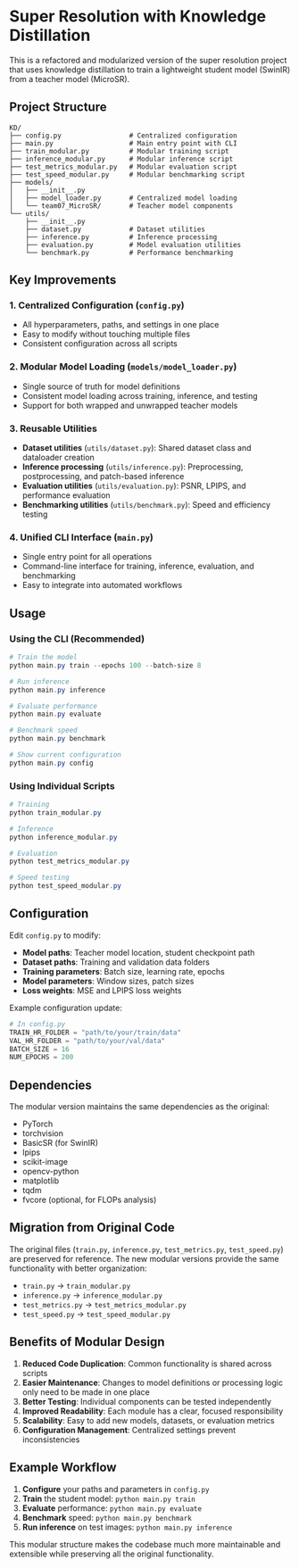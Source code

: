# Super Resolution with Knowledge Distillation

This is a refactored and modularized version of the super resolution project that uses knowledge distillation to train a lightweight student model (SwinIR) from a teacher model (MicroSR).

## Project Structure

```
KD/
├── config.py                 # Centralized configuration
├── main.py                   # Main entry point with CLI
├── train_modular.py          # Modular training script
├── inference_modular.py      # Modular inference script
├── test_metrics_modular.py   # Modular evaluation script
├── test_speed_modular.py     # Modular benchmarking script
├── models/
│   ├── __init__.py
│   ├── model_loader.py       # Centralized model loading
│   └── team07_MicroSR/       # Teacher model components
└── utils/
    ├── __init__.py
    ├── dataset.py            # Dataset utilities
    ├── inference.py          # Inference processing
    ├── evaluation.py         # Model evaluation utilities
    └── benchmark.py          # Performance benchmarking
```

## Key Improvements

### 1. **Centralized Configuration** (`config.py`)
- All hyperparameters, paths, and settings in one place
- Easy to modify without touching multiple files
- Consistent configuration across all scripts

### 2. **Modular Model Loading** (`models/model_loader.py`)
- Single source of truth for model definitions
- Consistent model loading across training, inference, and testing
- Support for both wrapped and unwrapped teacher models

### 3. **Reusable Utilities**
- **Dataset utilities** (`utils/dataset.py`): Shared dataset class and dataloader creation
- **Inference processing** (`utils/inference.py`): Preprocessing, postprocessing, and patch-based inference
- **Evaluation utilities** (`utils/evaluation.py`): PSNR, LPIPS, and performance evaluation
- **Benchmarking utilities** (`utils/benchmark.py`): Speed and efficiency testing

### 4. **Unified CLI Interface** (`main.py`)
- Single entry point for all operations
- Command-line interface for training, inference, evaluation, and benchmarking
- Easy to integrate into automated workflows

## Usage

### Using the CLI (Recommended)

```powershell
# Train the model
python main.py train --epochs 100 --batch-size 8

# Run inference
python main.py inference

# Evaluate performance
python main.py evaluate

# Benchmark speed
python main.py benchmark

# Show current configuration
python main.py config
```

### Using Individual Scripts

```powershell
# Training
python train_modular.py

# Inference
python inference_modular.py

# Evaluation
python test_metrics_modular.py

# Speed testing
python test_speed_modular.py
```

## Configuration

Edit `config.py` to modify:

- **Model paths**: Teacher model location, student checkpoint path
- **Dataset paths**: Training and validation data folders
- **Training parameters**: Batch size, learning rate, epochs
- **Model parameters**: Window sizes, patch sizes
- **Loss weights**: MSE and LPIPS loss weights

Example configuration update:
```python
# In config.py
TRAIN_HR_FOLDER = "path/to/your/train/data"
VAL_HR_FOLDER = "path/to/your/val/data"
BATCH_SIZE = 16
NUM_EPOCHS = 200
```

## Dependencies

The modular version maintains the same dependencies as the original:

- PyTorch
- torchvision
- BasicSR (for SwinIR)
- lpips
- scikit-image
- opencv-python
- matplotlib
- tqdm
- fvcore (optional, for FLOPs analysis)

## Migration from Original Code

The original files (`train.py`, `inference.py`, `test_metrics.py`, `test_speed.py`) are preserved for reference. The new modular versions provide the same functionality with better organization:

- `train.py` → `train_modular.py`
- `inference.py` → `inference_modular.py`
- `test_metrics.py` → `test_metrics_modular.py`
- `test_speed.py` → `test_speed_modular.py`

## Benefits of Modular Design

1. **Reduced Code Duplication**: Common functionality is shared across scripts
2. **Easier Maintenance**: Changes to model definitions or processing logic only need to be made in one place
3. **Better Testing**: Individual components can be tested independently
4. **Improved Readability**: Each module has a clear, focused responsibility
5. **Scalability**: Easy to add new models, datasets, or evaluation metrics
6. **Configuration Management**: Centralized settings prevent inconsistencies

## Example Workflow

1. **Configure** your paths and parameters in `config.py`
2. **Train** the student model: `python main.py train`
3. **Evaluate** performance: `python main.py evaluate`
4. **Benchmark** speed: `python main.py benchmark`
5. **Run inference** on test images: `python main.py inference`

This modular structure makes the codebase much more maintainable and extensible while preserving all the original functionality.
